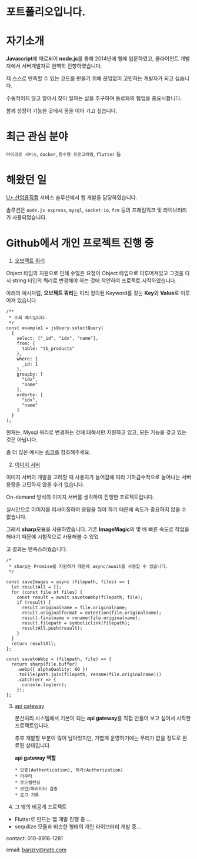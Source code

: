 # 포트폴리오입니다. 

# 자기소개

**Javascript**에 매료되어 **node.js**를 통해 2014년에 웹에 입문하였고, 클라이언트 개발자에서 서버개발자로 완벽히 전향하였습니다.

제 스스로 만족할 수 있는 코드를 만들기 위해 끊임없이 고민하는 개발자가 되고 싶습니다.

수동적이지 않고 알아서 찾아 일하는 삶을 추구하며 동료와의 협업을 중요시합니다.

함께 성장이 가능한 곳에서 꿈을 이어 가고 싶습니다.

# 최근 관심 분야

`마이크로 서비스`, `docker`, `함수형 프로그래밍`, `flutter` 등



# 해왔던 일

[U+ 산업용직캠](http://www.uplus.co.kr/biz/m2m/mmtom/InitBzMtmmLc.hpi) 서비스 솔루션에서 웹 개발을 담당하였습니다. 

솔루션은 `node.js express`, `mysql`, `socket-io`, `fcm` 등의 프레임워크 및 라이브러리가 사용되었습니다.



# Github에서 개인 프로젝트 진행 중

1. [오브젝트 쿼리](https://github.com/soulst9/jsQuery)

Object 타입의 지원으로 인해 수많은 요청이 Object 타입으로 이루어져있고 그것을 다시 string 타입의 쿼리로 변경해야 하는 것에 착안하여 프로젝트 시작하였습니다.

아래의 예시처럼, **오브젝트 쿼리**는 미리 정의된 Keyword를 갖는 **Key**와 **Value**로 이루어져 있습니다.

```
/**
 * 조회 예시입니다.
 */
const example1 = jsQuery.selectQuery(
  {
    select: ["_id", "idx", "name"],
    from: { 
      table: "tb_products"
    },
    where: {
      _id: 1
    },
    groupby: [
      "idx",
      "name"
    ],
    orderby: [
      "idx",
      "name"
    ]
  }
);
```

현재는, Mysql 쿼리로 변경하는 것에 대해서만 지원하고 있고, 모든 기능을 갖고 있는 것은 아닙니다.

좀 더 많은 예시는 [링크](https://github.com/soulst9/jsQuery)를 참조해주세요.

2. [이미지 서버](https://github.com/soulst9/image_server)

이미지 서버의 개발을 고려할 때 사용자가 늘어감에 따라 기하급수적으로 늘어나는 서버용량을 고민하지 않을 수가 없습니다.

On-demand 방식의 이미지 서버를 생각하여 진행한 프로젝트입니다.

실시간으로 이미지를 리사이징하여 응답을 줘야 하기 때문에 속도가 중요하지 않을 수 없습니다.

그래서 **sharp**모듈을 사용하였습니다. 기존 **ImageMagic**의 몇 배 빠른 속도로 작업을 해내기 때문에 시험적으로 사용해볼 수 있었

고 결과는 만족스러웠습니다.

```
/*
 * sharp는 Promise를 지원하기 때문에 async/await를 사용할 수 있습니다.
 */

const saveImages = async (filepath, files) => {
  let resultAll = [];
  for (const file of files) {
    const result = await savetoWebp(filepath, file);
    if (result) {
      result.originalname = file.originalname;
      result.originalformat = extention(file.originalname);
      result.finalname = rename(file.originalname);
      result.filepath = symboliclink(filepath);
      resultAll.push(result);
    }
  }
  return resultAll;
};

const savetoWebp = (filepath, file) => {
  return sharp(file.buffer)
    .webp({ alphaQuality: 60 })
    .toFile(path.join(filepath, rename(file.originalname)))
    .catch(err => {
      console.log(err);
    });
};
```



3. [api gateway](https://github.com/soulst9/apiGateway)

   분산처리 시스템에서 기본이 되는 **api gateway**를 직접 만들어 보고 싶어서 시작한 프로젝트입니다.

   추후 개발할 부분이 많이 남아있지만, 가볍게 운영하기에는 무리가 없을 정도로 완료된 상태입니다.

   

   **api gateway 역할**

   ```
   * 인증(Authentication), 허가(Authorization)
   * 라우터
   * 로드밸런싱
   * 보안/파라미터 검증
   * 로그 기록 
   ```

   

4. 그 밖의 비공개 프로젝트

* Flutter로 만드는 앱 개발 진행 중 ...
* sequilize 모듈과 비슷한 형태의 개인 라이브러리 개발 중...







contact: 010-8918-1281

email: banzry@nate.com



